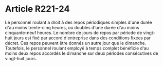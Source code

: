 # Article R221-24

Le personnel roulant a droit à des repos périodiques simples d'une durée d'au moins trente-cinq heures, ou doubles d'une durée d'au moins cinquante-neuf heures. Le nombre de jours de repos par période de vingt-huit jours est fixé par accord d'entreprise dans des conditions fixées par décret. Ces repos peuvent être donnés un autre jour que le dimanche. Toutefois, le personnel roulant employé à temps complet bénéficie d'au moins deux repos accordés le dimanche sur deux périodes consécutives de vingt-huit jours.